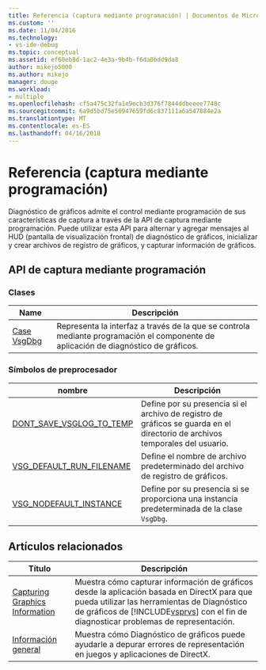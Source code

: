 ```yaml
---
title: Referencia (captura mediante programación) | Documentos de Microsoft
ms.custom: ''
ms.date: 11/04/2016
ms.technology:
- vs-ide-debug
ms.topic: conceptual
ms.assetid: ef60eb8d-1ac2-4e3a-9b4b-f6da0bdd9da8
author: mikejo5000
ms.author: mikejo
manager: douge
ms.workload:
- multiple
ms.openlocfilehash: cf5a475c32fa1e9ecb3d376f7844ddbeeee7748c
ms.sourcegitcommit: 6a9d5bd75e50947659fd6c837111a6a547884e2a
ms.translationtype: MT
ms.contentlocale: es-ES
ms.lasthandoff: 04/16/2018
---
```

# <a name="reference-programmatic-capture"></a>Referencia (captura mediante programación)
Diagnóstico de gráficos admite el control mediante programación de sus características de captura a través de la API de captura mediante programación. Puede utilizar esta API para alternar y agregar mensajes al HUD (pantalla de visualización frontal) de diagnóstico de gráficos, inicializar y crear archivos de registro de gráficos, y capturar información de gráficos.  
  
## <a name="programmatic-capture-apis"></a>API de captura mediante programación  
  
### <a name="classes"></a>Clases  
  
|Name|Descripción|  
|----------|-----------------|  
|[Case VsgDbg](vsgdbg-class.md)|Representa la interfaz a través de la que se controla mediante programación el componente de aplicación de diagnóstico de gráficos.|  
  
### <a name="preprocessor-symbols"></a>Símbolos de preprocesador  
  
|nombre|Descripción|  
|----------|-----------------|  
|[DONT_SAVE_VSGLOG_TO_TEMP](dont-save-vsglog-to-temp.md)|Define por su presencia si el archivo de registro de gráficos se guarda en el directorio de archivos temporales del usuario.|  
|[VSG_DEFAULT_RUN_FILENAME](vsg-default-run-filename.md)|Define el nombre de archivo predeterminado del archivo de registro de gráficos.|  
|[VSG_NODEFAULT_INSTANCE](vsg-nodefault-instance.md)|Define por su presencia si se proporciona una instancia predeterminada de la clase `VsgDbg`.|  
  
## <a name="related-articles"></a>Artículos relacionados  
  
|Título|Descripción|  
|-----------|-----------------|  
|[Capturing Graphics Information](capturing-graphics-information.md)|Muestra cómo capturar información de gráficos desde la aplicación basada en DirectX para que pueda utilizar las herramientas de Diagnóstico de gráficos de [!INCLUDE[vsprvs](../../code-quality/includes/vsprvs_md.md)] con el fin de diagnosticar problemas de representación.|  
|[Información general](overview-of-visual-studio-graphics-diagnostics.md)|Muestra cómo Diagnóstico de gráficos puede ayudarle a depurar errores de representación en juegos y aplicaciones de DirectX.|